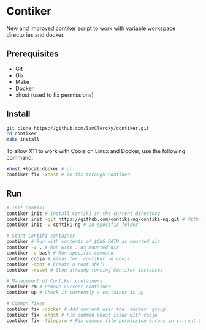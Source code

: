 # Contiker

New and improved contiker script to work with variable workspace directories and docker.

## Prerequisites

- Git
- Go
- Make
- Docker
- xhost (used to fix permissions)

## Install

```bash
git clone https://github.com/SamClercky/contiker.git
cd contiker
make install
```

To allow X11 to work with Cooja on Linux and Docker, use the following command:
```bash
xhost +local:docker # or
contiker fix -xhost # To fix through contiker
```

## Run

```bash
# Init Contiki
contiker init # Install Contiki in the current directory
contiker init -git https://github.com/contiki-ng/contiki-ng.git # With specific git
contiker init -v contiki-ng # In specific folder

# Start Contiki container
contiker # Run with contents of $CNG_PATH as mounted dir
contiker -v . # Run with . as mounted dir
contiker -e bash # Run specific command
contiker cooja # Alias for `contiker -e cooja`
contiker -root # Create a root shell
contiker -reset # Stop already running Contiker instances

# Management of Contiker containers
contiker rm # Remove current container
contiker up # Check if currently a container is up

# Common fixes
contiker fix -docker # Add current user the `docker` group
contiker fix -xhost # Fix common xhost issue with cooja
contiker fix -fileperm # Fix common file permission errors in current Contiki instance
```
